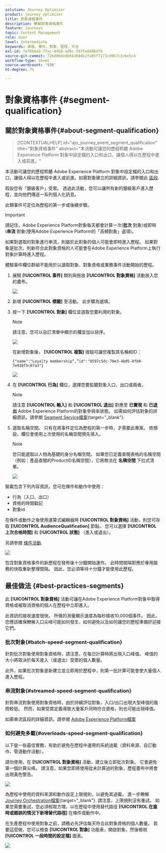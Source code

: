 ```yaml
---
solution: Journey Optimizer
product: journey optimizer
title: 對象資格事件
description: 瞭解對象資格事件
feature: Journeys
topic: Content Management
role: User
level: Intermediate
keywords: 資格，事件，對象，歷程，平台
exl-id: 7e70b8a9-7fac-4450-ad9c-597fe0496df9
source-git-commit: 72bd00dedb943604b2fa85f7173cd967c3cbe5c4
workflow-type: tm+mt
source-wordcount: '936'
ht-degree: 7%

---
```


# 對象資格事件 {#segment-qualification}

## 關於對象資格事件{#about-segment-qualification}

>[!CONTEXTUALHELP]
>id="ajo_journey_event_segment_qualification"
>title="對象資格事件"
>abstract="本活動可讓您的歷程聆聽 Adobe Experience Platform 對象中設定檔的入口和出口，讓個人得以在歷程中進入或前進。"

本活動可讓您的歷程聆聽 Adobe Experience Platform 對象中設定檔的入口和出口，讓個人得以在歷程中進入或前進。如需對象建立的詳細資訊，請參閱此 [區段](../audience/about-audiences.md).

假設您有「銀級客戶」受眾。 透過此活動，您可以讓所有新的銀級客戶進入歷程，並向他們傳送一系列個人化訊息。

此類事件可定位為歷程的第一步或後續步驟。

>[!IMPORTANT]
>
>請記住，Adobe Experience Platform對象每天都會計算一次(**批次** 對象)或即時(**串流** 對象(使用Adobe Experience Platform的「高頻對象」選項)。
>
>如果對選取的對象進行串流，則屬於此對象的個人可能會即時進入歷程。 如果對象是批次，則新符合此對象資格的人可能會在Adobe Experience Platform上執行對象計算時進入歷程。
>
>體驗事件欄位群組不能用於以讀取對象、對象資格或業務事件活動開始的歷程。


1. 展開 **[!UICONTROL 事件]** 類別與拖放 **[!UICONTROL 對象資格]** 活動放入您的畫布。

   ![](assets/segment5.png)

1. 新增 **[!UICONTROL 標籤]** 至活動。 此步驟為選填。

1. 按一下 **[!UICONTROL 對象]** 欄位並選取您要利用的對象。

   >[!NOTE]
   >
   >請注意，您可以自訂清單中顯示的欄並加以排序。

   ![](assets/segment6.png)

   在新增對象後， **[!UICONTROL 複製]** 按鈕可讓您複製其名稱和ID：

   `{"name":"Loyalty membership“,”id":"8597c5dc-70e3-4b05-8fb9-7e938f5c07a3"}`

   ![](assets/segment-copy.png)

1. 在 **[!UICONTROL 行為]** 欄位，選擇您要監聽對象入口、出口或兩者。

   >[!NOTE]
   >
   >請注意 **[!UICONTROL 輸入]** 和 **[!UICONTROL 退出]** 對應至 **已實現** 和 **已退出** Adobe Experience Platform的對象參與率狀態。 如需如何評估對象的詳細資訊，請參閱 [Segment Service檔案](https://experienceleague.adobe.com/docs/experience-platform/segmentation/tutorials/evaluate-a-segment.html#interpret-segment-results){target="_blank"}.

1. 選取名稱空間。 只有在將事件定位為歷程的第一步時，才需要此專案。 依預設，欄位會使用上次使用的名稱空間預先填入。

   >[!NOTE]
   >
   >您只能選取以人物為基礎的身分名稱空間。 如果您已定義查閱表格的名稱空間（例如：產品查閱的ProductID名稱空間），它將無法在 **名稱空間** 下拉式清單。

   ![](assets/segment7.png)

裝載包含下列內容資訊，您可在條件和動作中使用：

* 行為（入口、出口）
* 資格的時間戳記
* 對象id

在條件或動作之後使用運算式編輯器時 **[!UICONTROL 對象資格]** 活動，則您可存取 **[!UICONTROL AudienceQualification]** 節點。 您可以選擇 **[!UICONTROL 上次合格時間]** 和 **[!UICONTROL 狀態]** （進入或退出）。

另請參閱 [條件活動](../building-journeys/condition-activity.md#about_condition).

![](assets/segment8.png)

包含對象資格事件的新歷程在發佈後十分鐘開始運作。 此時間間隔對應於專用服務的快取重新整理間隔。 因此，您必須等待十分鐘才能使用此歷程。

## 最佳做法 {#best-practices-segments}

此 **[!UICONTROL 對象資格]** 活動可讓在Adobe Experience Platform對象中取得資格或被取消資格的個人在歷程中立即進入。

此資訊的接收速度很快。 所做的測量顯示速度為每秒接收10,000個事件。 因此，您應該確保瞭解入口尖峰可能如何發生、如何避免以及如何讓您的歷程準備好迎接它們。

### 批次對象{#batch-speed-segment-qualification}

針對批次對象使用對象資格時，請注意，在每日計算時將出現入口峰值。 峰值的大小將取決於每天進入（或退出）受眾的個人數量。

此外，如果批次對象是新建立並立即用於歷程中，則第一批計算可能會使大量個人進入歷程。

### 串流對象{#streamed-speed-segment-qualification}

針對串流對象使用對象資格時，由於持續評估對象，入口/出口出現大型峰值的風險較低。 然而，如果受眾定義導致大量客戶同時符合資格，則也可能出現峰值。

如需串流區段的詳細資訊，請參閱 [Adobe Experience Platform檔案](https://experienceleague.adobe.com/docs/experience-platform/segmentation/api/streaming-segmentation.html#api)

### 如何避免多載{#overloads-speed-segment-qualification}

以下是一些最佳實務，有助於避免在歷程中運用的系統過載（資料來源、自訂動作、管道動作活動）。

請勿使用，在 **[!UICONTROL 對象資格]** 活動，建立後立即批次對象。 它會避免第一個計算尖峰。 請注意，如果您即將使用從未計算過的對象，歷程畫布中將會出現黃色警告。

![](assets/segment-error.png)

為歷程中使用的資料來源和動作設定上限規則，以避免其過載。 進一步瞭解 [Journey Orchestration檔案](https://experienceleague.adobe.com/docs/journeys/using/working-with-apis/capping.html){target="_blank"}. 請注意，上限規則沒有重試。 如果您需要重試，您必須核取方塊，以在歷程中使用替代路徑 **[!UICONTROL 在逾時或錯誤的情況下新增替代路徑]** 在條件或動作中。

在生產歷程中使用對象之前，請務必先評估每天符合此對象資格的個人數量。 若要這麼做，您可以檢查 **[!UICONTROL 對象]** 功能表，開啟對象，然後檢視 **[!UICONTROL 一段時間的設定檔]** 圖表。

![](assets/segment-overload.png)
